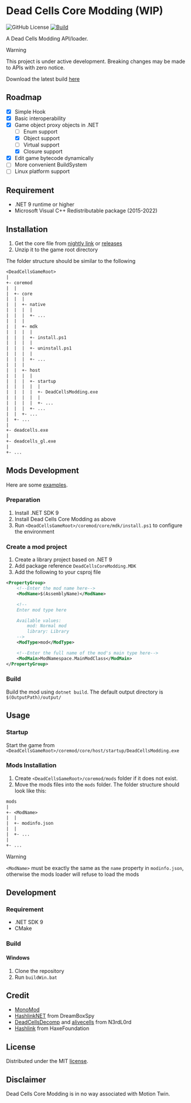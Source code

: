 ﻿
# Dead Cells Core Modding (WIP)

![GitHub License](https://img.shields.io/github/license/dead-cells-core-modding/core) 
[![Build](https://github.com/dead-cells-core-modding/core/actions/workflows/build.yml/badge.svg?branch=main)](https://github.com/dead-cells-core-modding/core/actions/workflows/build.yml)


A Dead Cells Modding API/loader. 

> [!WARNING]
> This project is under active development. Breaking changes may be made to APIs with zero notice.

Download the latest build [here](https://nightly.link/dead-cells-core-modding/core/workflows/build/main)

## Roadmap

- [x] Simple Hook
- [x] Basic interoperability
- [x] Game object proxy objects in .NET
	- [ ] Enum support
	- [x] Object support
	- [ ] Virtual support
	- [x] Closure support
- [x] Edit game bytecode dynamically
- [ ] More convenient BuildSystem
- [ ] Linux platform support

## Requirement

- .NET 9 runtime or higher
- Microsoft Visual C++ Redistributable package (2015-2022)

## Installation

1. Get the core file from [nightly link](https://nightly.link/dead-cells-core-modding/core/workflows/build/main) or [releases](https://github.com/dead-cells-core-modding/core/releases)
2. Unzip it to the game root directory

The folder structure should be similar to the following
```txt
<DeadCellsGameRoot>
|
+- coremod
|  |
|  +- core
|  |  |
|  |  +- native
|  |  |  |
|  |  |  +- ...
|  |  |
|  |  +- mdk
|  |  |	 |
|  |  |  +- install.ps1
|  |  |  |
|  |  |  +- uninstall.ps1
|  |  |  |
|  |  |  +- ...
|  |  |
|  |  +- host
|  |  |  |
|  |  |  +- startup
|  |  |  |  |
|  |  |  |  +- DeadCellsModding.exe
|  |  |  |  |
|  |  |  |  +- ...
|  |  |  +- ...
|  |  +- ...
|  +- ...
|
+- deadcells.exe
|
+- deadcells_gl.exe
|
+- ...
```

## Mods Development

Here are some [examples](https://github.com/dead-cells-core-modding/core/tree/main/sample).

### Preparation

1. Install .NET SDK 9
2. Install Dead Cells Core Modding as above
3. Run `<DeadCellsGameRoot>/coremod/core/mdk/install.ps1` to configure the environment

### Create a mod project

1. Create a library project based on .NET 9
2. Add package reference `DeadCellsCoreModding.MDK`
3. Add the following to your csproj file
```xml
<PropertyGroup>
	<!--Enter the mod name here-->
	<ModName>$(AssemblyName)</ModName>

	<!--
	Enter mod type here

	Available values:
		mod: Normal mod
		library: Library
	-->
	<ModType>mod</ModType>

	<!--Enter the full name of the mod's main type here-->
	<ModMain>ModNamespace.MainModClass</ModMain>
</PropertyGroup>
```

### Build

Build the mod using `dotnet build`.
The default output directory is `$(OutputPath)/output/`

## Usage

### Startup

Start the game from `<DeadCellsGameRoot>/coremod/core/host/startup/DeadCellsModding.exe`

### Mods Installation

1. Create `<DeadCellsGameRoot>/coremod/mods` folder if it does not exist.
2. Move the mods files into the `mods` folder. The folder structure should look like this:
```txt
mods
|
+- <ModName>
|  |
|  +- modinfo.json
|  |
|  +- ...
|
+- ...
```

> [!WARNING]
> `<ModName>` must be exactly the same as the `name` property in `modinfo.json`, otherwise the mods loader will refuse to load the mods

## Development

### Requirement

- .NET SDK 9
- CMake

### Build

#### Windows

1. Clone the repository
2. Run `buildWin.bat`

## Credit

- [MonoMod](https://github.com/MonoMod/MonoMod)
- [HashlinkNET](https://github.com/DreamBoxSpy/HashlinkNET) from DreamBoxSpy
- [DeadCellsDecomp](https://github.com/N3rdL0rd/DeadCellsDecomp) and [alivecells](https://github.com/N3rdL0rd/alivecells) from N3rdL0rd
- [Hashlink](https://github.com/HaxeFoundation/hashlink) from HaxeFoundation

## License

Distributed under the MIT [license](https://github.com/DreamBoxSpy/DeadCellsCoreModding/blob/main/LICENSE).

## Disclaimer
Dead Cells Core Modding is in no way associated with Motion Twin.
